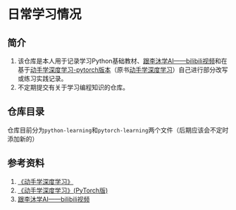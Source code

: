 # 日常学习情况
## 简介
1. 该仓库是本人用于记录学习Python基础教材、[跟李沐学AI——bilibili视频](https://space.bilibili.com/1567748478)和在基于[动手学深度学习-pytorch版本](https://tangshusen.me/Dive-into-DL-PyTorch)（原书[动手学深度学习](https://zh.d2l.ai/)）自己进行部分改写或练习实践记录。  
2. 不定期提交有关于学习编程知识的仓库。
## 仓库目录
仓库目前分为`python-learning`和`pytorch-learning`两个文件（后期应该会不定时添加新的）
## 参考资料
1. [《动手学深度学习》](https://github.com/d2l-ai/d2l-zh)
2. [《动手学深度学习》(PyTorch版)](https://github.com/ShusenTang/Dive-into-DL-PyTorch)
3. [跟李沐学AI——bilibili视频](https://space.bilibili.com/1567748478)
